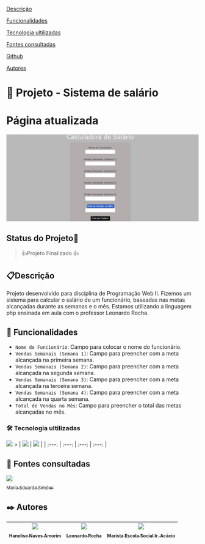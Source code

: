 [Descrição](#descri%C3%A7%C3%A3o)  

[Funcionalidades](#funcionalidades)  

[Tecnologia ultilizadas](#tecnologia-ultilizadas)  

[Fontes consultadas](#fontes-consultadas)

[Github](https://github.com/)

[Autores](#autores)  

# 🚀 Projeto - Sistema de salário

# Página atualizada
![imagem](imgsistema/sistema.png.png)


## Status do Projeto🚧
> 👍Projeto Finalizado 👍

## 📋Descrição
Projeto desenvolvido para disciplina de Programação Web II. Fizemos um sistema para calcular o salário de um funcionário, baseadas nas metas alcançadas durante as semanas e o mês.
Estamos utilizando a linguagem php ensinada em aula com o professor Leonardo Rocha.

## 🔧 Funcionalidades
- `Nome do Funcionário`: Campo para colocar o nome do funcionário.
- `Vendas Semanais (Semana 1)`: Campo para preencher com a meta alcançada na primeira semana.
- `Vendas Semanais (Semana 2)`: Campo para preencher com a meta alcançada na segunda semana.
- `Vendas Semanais (Semana 3)`: Campo para preencher com a meta alcançada na terceira semana.
- `Vendas Semanais (Semana 4)`: Campo para preencher com a meta alcançada na quarta semana.
- `Total de Vendas no Mês`: Campo para preencher o total das metas alcançadas no mês.

### 🛠️ Tecnologia ultilizadas
<img src="https://cdn.jsdelivr.net/gh/devicons/devicon/icons/github/github-original-wordmark.svg" width=50  />  > |  <img src="https://cdn.jsdelivr.net/gh/devicons/devicon/icons/bootstrap/bootstrap-original.svg" width=50/> |  <img src="https://cdn.jsdelivr.net/gh/devicons/devicon/icons/html5/html5-original-wordmark.svg" width=50 /> |
| :---: | :---: | :---: | :---: | 

## 📄 Fontes consultadas
[<img loading="lazy" src="https://avatars.githubusercontent.com/u/127847673?v=4" width=115><br><sub>Maria Eduarda Simões</sub>](https://github.com/Mariaeduardasimoes)

## ✒️ Autores
| [<img loading="lazy" src="https://avatars.githubusercontent.com/u/105460028?v=4" width=115><br><sub>Hanelise Naves Amorim</sub>](https://github.com/hiseamorim) |  [<img loading="lazy" src="https://avatars.githubusercontent.com/u/86802310?v=4" width=115><br><sub>Leonardo Rocha</sub>](https://github.com/LeonardoRochaMarista) |  [<img loading="lazy" src="https://avatars.githubusercontent.com/u/86796647?s=200&v=4" width=115><br><sub>Marista Escola Social Ir. Acácio</sub>](https://github.com/MaristaIrAcacio) |
| :---: | :---: | :---: |
